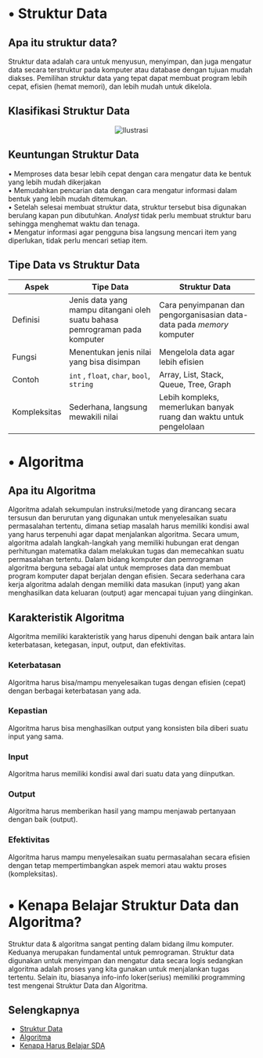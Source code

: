 # • Struktur Data
## Apa itu struktur data?

Struktur data adalah cara untuk menyusun, menyimpan, dan juga mengatur data secara terstruktur pada komputer atau database dengan tujuan mudah diakses. Pemilihan struktur data yang tepat dapat membuat program lebih cepat, efisien (hemat memori), dan lebih mudah untuk dikelola.  


## Klasifikasi Struktur Data

<center>
<img src="https://www.barajacoding.or.id/wp-content/uploads/2023/05/image-10.png" alt="Ilustrasi">
</center>

## Keuntungan Struktur Data
• Memproses data besar lebih cepat dengan cara mengatur data ke bentuk yang lebih mudah dikerjakan <br>
• Memudahkan pencarian data dengan cara mengatur informasi dalam bentuk yang lebih mudah ditemukan.<br>
• Setelah selesai membuat struktur data, struktur tersebut bisa digunakan berulang kapan pun dibutuhkan. *Analyst* tidak perlu membuat struktur baru sehingga menghemat waktu dan tenaga. <br>
• Mengatur informasi agar pengguna bisa langsung mencari item yang diperlukan, tidak perlu mencari setiap item. <br>

## Tipe Data vs Struktur Data

Aspek   | Tipe Data     | Struktur Data |
----------| ------------  | ----------    |
Definisi | Jenis data yang mampu ditangani oleh suatu bahasa pemrograman pada komputer | Cara penyimpanan dan pengorganisasian data-data pada *memory* komputer |
Fungsi | Menentukan jenis nilai yang bisa disimpan | Mengelola data agar lebih efisien |
| Contoh| `int` , `float`, `char`, `bool`, `string`        | Array, List, Stack, Queue, Tree, Graph
| Kompleksitas | Sederhana, langsung mewakili nilai| Lebih kompleks, memerlukan banyak ruang dan waktu untuk pengelolaan |

# • Algoritma

## Apa itu Algoritma

Algoritma adalah sekumpulan instruksi/metode yang dirancang secara tersusun dan berurutan yang digunakan untuk menyelesaikan suatu permasalahan tertentu, dimana setiap masalah harus memiliki kondisi awal yang harus terpenuhi agar dapat menjalankan algoritma.
Secara umum, algoritma adalah langkah-langkah yang memiliki hubungan erat dengan perhitungan matematika dalam melakukan tugas dan memecahkan suatu permasalahan tertentu. Dalam bidang komputer dan pemrograman algoritma berguna sebagai alat untuk memproses data dan membuat program komputer dapat berjalan dengan efisien. Secara sederhana cara kerja algoritma adalah dengan memiliki data masukan (input)  yang akan menghasilkan data keluaran (output) agar mencapai tujuan yang diinginkan.

## Karakteristik Algoritma
Algoritma memiliki karakteristik yang harus dipenuhi dengan baik antara lain keterbatasan, ketegasan, input, output, dan efektivitas.

### Keterbatasan
Algoritma harus bisa/mampu menyelesaikan tugas dengan efisien (cepat) dengan berbagai keterbatasan yang ada.
### Kepastian
Algoritma harus bisa menghasilkan output yang konsisten bila diberi suatu input yang sama.
### Input
Algoritma harus memiliki kondisi awal dari suatu data  yang diinputkan.
### Output
Algoritma harus memberikan hasil yang mampu menjawab pertanyaan dengan baik (output).
### Efektivitas
Algoritma harus mampu menyelesaikan suatu permasalahan secara efisien dengan tetap mempertimbangkan aspek memori atau waktu proses (kompleksitas).

# • Kenapa Belajar Struktur Data dan Algoritma?

Struktur data & algoritma sangat penting dalam bidang ilmu komputer. Keduanya merupakan fundamental untuk pemrograman. Struktur data digunakan untuk menyimpan dan mengatur data secara logis sedangkan algoritma adalah proses yang kita gunakan untuk menjalankan tugas tertentu. Selain itu, biasanya info-info loker(serius) memiliki programming test mengenai Struktur Data dan Algoritma.



## Selengkapnya
- [Struktur Data](https://www.revou.co/kosakata/struktur-data)
- [Algoritma](https://it.telkomuniversity.ac.id/algoritma-adalah/)
- [Kenapa Harus Belajar SDA](https://www.masaischool.com/blog/5-reasons-why-you-should-learn-data-structures-and-algorithms/) 